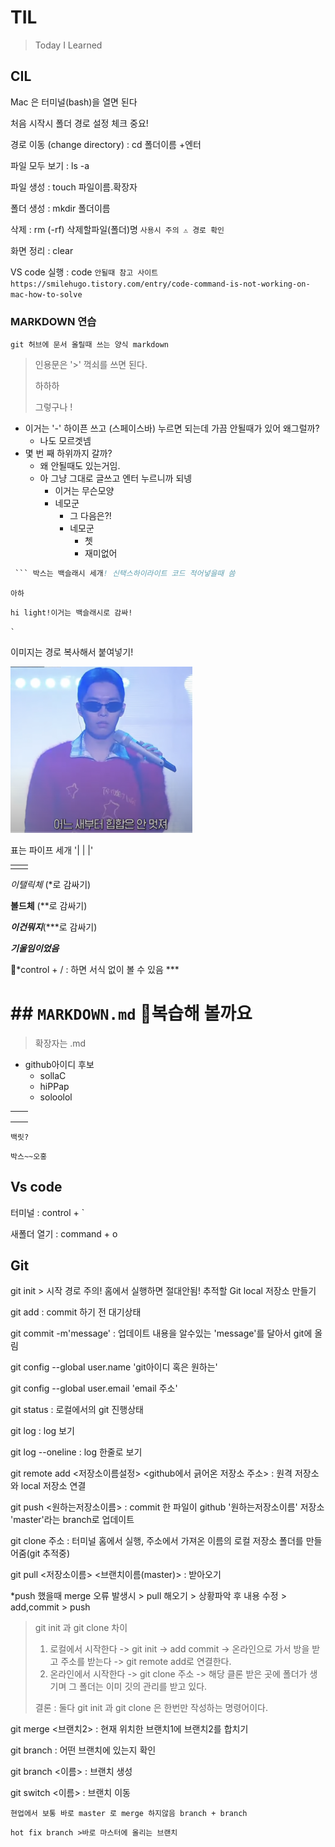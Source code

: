 # TIL

>  Today I Learned

##  CIL

Mac 은 터미널(bash)을 열면 된다

처음 시작시 폴더 경로 설정 체크 중요!

경로 이동 (change directory) : cd 폴더이름 +엔터

파일 모두 보기 : ls -a 

파일 생성 : touch 파일이름.확장자

폴더 생성 : mkdir 폴더이름

삭제 : rm (-rf) 삭제할파일(폴더)명  `사용시 주의 ⚠️ 경로 확인`

화면 정리 : clear

VS code 실행 : code `안될때 참고 사이트 https://smilehugo.tistory.com/entry/code-command-is-not-working-on-mac-how-to-solve `



###  MARKDOWN 연습

`git 허브에 문서 올릴때 쓰는 양식 markdown`

> 인용문은 '>' 꺽쇠를 쓰면 된다. 
>
> 하하하
>
> 그렇구나 !



- 이거는 '-' 하이픈 쓰고 (스페이스바) 누르면 되는데 가끔 안될때가 있어 왜그럴까?
  - 나도 모르겟넴
- 몇 번 째 하위까지 갈까?
  - 왜 안될때도 있는거임.
  - 아 그냥 그대로 글쓰고 엔터 누르니까 되넹
    - 이거는 무슨모양
    - 네모군
      - 그 다음은?!
      - 네모군
        - 쳇
        - 재미없어

``` for i in range(n)
 ``` 박스는 백슬래시 세개! 신택스하이라이트 코드 적어넣을때 씀
```

`아하`

` hi light!이거는 백슬래시로 감싸! `

`` ` ``

이미지는 경로 복사해서 붙여넣기!

<img src="TIL.assets/image.png" alt="image" style="zoom: 33%;" />



표는 파이프 세개 '| | |'

|      |      |
| ---- | ---- |
|      |      |

*이탤릭체* (*로 감싸기)

**볼드체** (**로 감싸기)

***이건뭐지***(***로 감싸기)

***기울임이었음***



👾*control + / : 하면 서식 없이 볼 수 있음 ***



# ## `MARKDOWN.md` 🤔복습해 볼까요

> 확장자는 .md

- github아이디 후보
  - sollaC
  - hiPPap
  - soloolol

|      |      |
| ---- | ---- |
|      |      |
|      |      |
|      |      |

` 백릿? `

```
박스~~오홍
```



##  Vs code

터미널 : control + `

새폴더 열기 : command + o



## Git 

git init > 시작 경로 주의! 홈에서 실행하면 절대안됨! 추적할 Git local 저장소 만들기

git add : commit 하기 전 대기상태

git commit -m'message' : 업데이트 내용을 알수있는 'message'를 달아서 git에 올림

git config --global user.name 'git아이디 혹은 원하는'

git config --global user.email 'email 주소'

git status : 로컬에서의 git 진행상태 

git log : log 보기

git log --oneline : log 한줄로 보기

git remote add <저장소이름설정> <github에서 긁어온 저장소 주소> : 원격 저장소와 local 저장소 연결

git push <원하는저장소이름>  <master> : commit 한 파일이 github '원하는저장소이름' 저장소 'master'라는 branch로 업데이트

git clone 주소  : 터미널 홈에서 실행, 주소에서 가져온 이름의 로컬 저장소 폴더를 만들어줌(git 추적중)  

git pull <저장소이름> <브랜치이름(master)> : 받아오기

*push 했을때 merge 오류 발생시  > pull 해오기 > 상황파악 후 내용 수정 > add,commit > push 



> git init 과 git clone 차이
>
> 1. 로컬에서 시작한다 -> git init -> add commit -> 온라인으로 가서 방을 받고 주소를 받는다 -> git remote add로 연결한다.
> 2. 온라인에서 시작한다 -> git clone 주소 -> 해당 클론 받은 곳에 폴더가 생기며 그 폴더는 이미 깃의 관리를 받고 있다.
>
> 결론 : 둘다 git init 과 git clone 은 한번만 작성하는 명령어이다.



git merge <브랜치2> : 현재 위치한 브랜치1에 브랜치2를 합치기

git branch : 어떤 브랜치에 있는지 확인

git branch <이름> : 브랜치 생성

git switch <이름> : 브랜치 이동

`현업에서 보통 바로 master 로 merge 하지않음 branch + branch `

`hot fix branch >바로 마스터에 올리는 브랜치`



